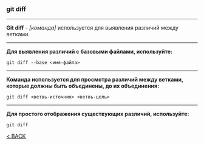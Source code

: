 ### git diff
---

**Git diff** - *[команда]* используется для выявления различий между ветками.

---
**Для выявления различий с базовыми файлами, используйте:**
```bash=
git diff --base <имя-файла>
```
---
**Команда используется для просмотра различий между ветками, которые должны быть объединены, до их объединения:**
```bash=
git diff <ветвь-источник> <ветвь-цель>
```
---
**Для простого отображения существующих различий, используйте:**
```bash=
git diff
```

[< BACK](./readme.md)